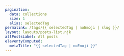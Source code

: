 ```yaml
---
pagination:
  data: collections
  size: 1
  alias: selectedTag
permalink: /tags/{{ selectedTag | noEmoji | slug }}/
layout: layouts/posts-list.njk
allPostsLabel: All posts
eleventyComputed:
  metaTitle: "{{ selectedTag | noEmoji }}"
---
```


